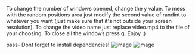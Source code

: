 To change the number of windows opened, change the y value.
To mess with the random positions area just modify the second value of randint to whatever you want (just make sure that it's not outside your screen resolution).
To change the video name just replace video.mp4 to the file of your choosing.
To close all the windows press q.
Enjoy ;)


psss- Dont forget to install dependencies! ![image](https://github.com/steph4041/VideoSpam/assets/82727066/65286d7e-0879-4c7d-be04-1aca24a9cdf6) ![image](https://github.com/steph4041/VideoSpam/assets/82727066/fd066e3f-f310-4f8c-8b82-3e7a8dba8457)

